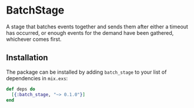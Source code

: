 # BatchStage

A stage that batches events together and sends them after either a timeout
has occurred, or enough events for the demand have been gathered, whichever
comes first.

## Installation

The package can be installed by adding `batch_stage` to your list of
dependencies in `mix.exs`:

```elixir
def deps do
  [{:batch_stage, "~> 0.1.0"}]
end
```
